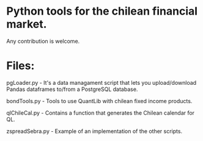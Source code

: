 



# Python tools for the chilean financial market.
Any contribution is welcome.

# Files:

pgLoader.py - It's a data managament script that lets you upload/download Pandas dataframes to/from a PostgreSQL database. 

bondTools.py - Tools to use QuantLib with chilean fixed income products.

qlChileCal.py - Contains a function that generates the Chilean calendar for QL.

zspreadSebra.py - Example of an implementation of the other scripts. 
